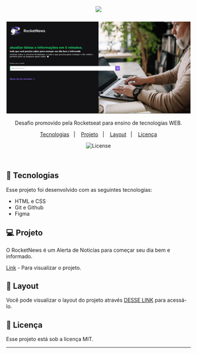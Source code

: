 <h1 align="center">
    <img src="https://rafael-malaquias.github.io/Desafio-RocketNews/assest/logo.svg">

</h1>
<p align="center">
  <a href="https://rafael-malaquias.github.io/">
    <img height="250em" src="assest/Screenshot_1.png">
    </a>
</p>

<p align="center">
Desafio promovido pela Rocketseat para ensino de tecnologias WEB.
</p>

<p align="center">
  <a href="#-tecnologias">Tecnologias</a>&nbsp;&nbsp;&nbsp;|&nbsp;&nbsp;&nbsp;
  <a href="#https://rafael-malaquias.github.io/">Projeto</a>&nbsp;&nbsp;&nbsp;|&nbsp;&nbsp;&nbsp;
  <a href="#-layout">Layout</a>&nbsp;&nbsp;&nbsp;|&nbsp;&nbsp;&nbsp;
  <a href="#memo-licença">Licença</a>
</p>

<p align="center">
  <img alt="License" src="https://img.shields.io/static/v1?label=license&message=MIT&color=49AA26&labelColor=000000">
</p>

<br>



## 🚀 Tecnologias

Esse projeto foi desenvolvido com as seguintes tecnologias:

- HTML e CSS
- Git e Github
- Figma

## 💻 Projeto

O RocketNews é um Alerta de Noticías para começar seu dia bem e informado.

[Link](https://rafael-malaquias.github.io//) - Para visualizar o projeto.

## 🔖 Layout

Você pode visualizar o layout do projeto através [DESSE LINK](https://www.figma.com/file/5WaCBJSrj4O8IxhqkQp3Hw/RocketNews-%E2%80%A2-Desafio-Discover-(Community)?mode=dev) para acessá-lo.

##  📝 Licença

Esse projeto está sob a licença MIT.

---